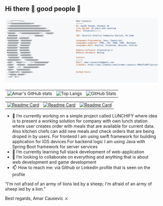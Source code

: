 ## Hi there 👋 good people 🫡

<!--
**amarCausevic/amarCausevic** is a ✨ _special_ ✨ repository because its `README.md` (this file) appears on your GitHub profile.

Here are some ideas to get you started:

- 🔭 I’m currently working on ...
- 🌱 I’m currently learning ...
- 👯 I’m looking to collaborate on ...
- 🤔 I’m looking for help with ...
- 💬 Ask me about ...
- 📫 How to reach me: ...
- 😄 Pronouns: ...
- ⚡ Fun fact: ...
-->

<a href="https://github.com/amarCausevic/amarCausevic">
  <picture>
    <source media="(prefers-color-scheme: dark)" srcset="https://raw.githubusercontent.com/amarCausevic/amarCausevic/main/dark_mode.svg">
    <img alt="Amar Causevic GitHub Profile README" src="https://raw.githubusercontent.com/amarCausevic/amarCausevic/main/light_mode.svg">
  </picture>
</a>

|               |  |  |
| :---------------: | :------: | :----: |
| ![Amar's GitHub stats](https://github-readme-stats-amars-projects-ef4cc7e4.vercel.app/api?username=amarCausevic&theme=radical&show_icons=true)| ![Top Langs](https://github-readme-stats-amars-projects-ef4cc7e4.vercel.app/api/top-langs/?username=amarCausevic&theme=radical&layout=donut)| ![GitHub Stats](https://github-readme-streak-stats.herokuapp.com/?user=amarCausevic&theme=radical&hide_border=true)

|               |  |  |
| :---------------: | :------: | :----: |
| [![Readme Card](https://github-readme-stats-amars-projects-ef4cc7e4.vercel.app/api/pin/?username=amarCausevic&theme=radical&repo=be-ios-lunchify)](https://github.com/amarCausevic/be-ios-lunchify)| [![Readme Card](https://github-readme-stats-amars-projects-ef4cc7e4.vercel.app/api/pin/?username=amarCausevic&theme=radical&repo=github-readme-stats)](https://github.com/amarCausevic/github-readme-stats) | [![Readme Card](https://github-readme-stats-amars-projects-ef4cc7e4.vercel.app/api/pin/?username=amarCausevic&theme=radical&repo=amarCausevic)](https://github.com/amarCausevic/amarCausevic)

- 🔭 I’m currently working on a simple project called LUNCHIFY where idea is to present a working solution for company with own lunch station where user creates order with meals that are available for current data. Also kitchen chefs can add new meals and check orders that are being droped in by users.
For frontend I am using swift framework for building application for IOS devices
For backend logic I am using Java with Spring Boot framework for server services
- 🌱 I’m currently learning full stack development of web-application
- 👯 I’m looking to collaborate on everything and anything that is about web development and game development
- 📫 How to reach me: via Github or LinkedIn profile that is seen on the profile

“I'm not afraid of an army of lions led by a sheep; I'm afraid of an army of sheep led by a lion.”

Best regards,
Amar Causevic ⚔️


